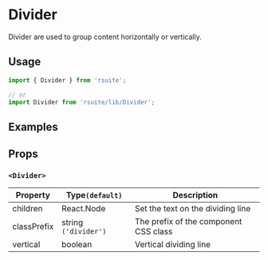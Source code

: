 # Divider

Divider are used to group content horizontally or vertically.

## Usage

```js
import { Divider } from 'rsuite';

// or
import Divider from 'rsuite/lib/Divider';
```

## Examples

<!--{demo}-->

## Props

### `<Divider>`

| Property    | Type`(default)`      | Description                           |
| ----------- | -------------------- | ------------------------------------- |
| children    | React.Node           | Set the text on the dividing line     |
| classPrefix | string `('divider')` | The prefix of the component CSS class |
| vertical    | boolean              | Vertical dividing line                |
